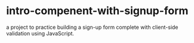 # intro-compenent-with-signup-form
  a project to practice building a sign-up form complete with client-side validation using JavaScript.

